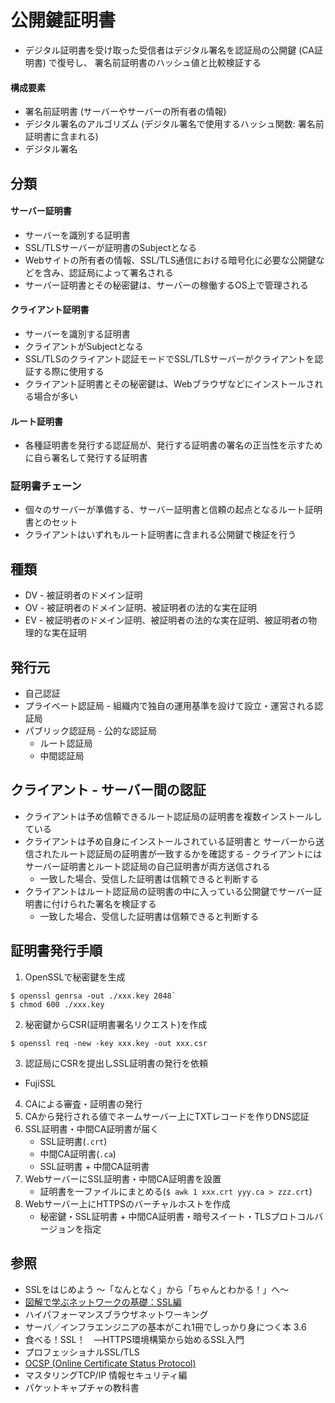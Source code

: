 # 公開鍵証明書
- デジタル証明書を受け取った受信者はデジタル署名を認証局の公開鍵 (CA証明書) で復号し、
  署名前証明書のハッシュ値と比較検証する

#### 構成要素
- 署名前証明書 (サーバーやサーバーの所有者の情報)
- デジタル署名のアルゴリズム (デジタル署名で使用するハッシュ関数: 署名前証明書に含まれる)
- デジタル署名

## 分類
#### サーバー証明書
- サーバーを識別する証明書
- SSL/TLSサーバーが証明書のSubjectとなる
- Webサイトの所有者の情報、SSL/TLS通信における暗号化に必要な公開鍵などを含み、認証局によって署名される
- サーバー証明書とその秘密鍵は、サーバーの稼働するOS上で管理される

#### クライアント証明書
- サーバーを識別する証明書
- クライアントがSubjectとなる
- SSL/TLSのクライアント認証モードでSSL/TLSサーバーがクライアントを認証する際に使用する
- クライアント証明書とその秘密鍵は、Webブラウザなどにインストールされる場合が多い

#### ルート証明書
- 各種証明書を発行する認証局が、発行する証明書の署名の正当性を示すために自ら署名して発行する証明書

### 証明書チェーン
- 個々のサーバーが準備する、サーバー証明書と信頼の起点となるルート証明書とのセット
- クライアントはいずれもルート証明書に含まれる公開鍵で検証を行う

## 種類
- DV - 被証明者のドメイン証明
- OV - 被証明者のドメイン証明、被証明者の法的な実在証明
- EV - 被証明者のドメイン証明、被証明者の法的な実在証明、被証明者の物理的な実在証明

## 発行元
- 自己認証
- プライベート認証局 - 組織内で独自の運用基準を設けて設立・運営される認証局
- パブリック認証局 - 公的な認証局
  - ルート認証局
  - 中間認証局

## クライアント - サーバー間の認証
- クライアントは予め信頼できるルート認証局の証明書を複数インストールしている
- クライアントは予め自身にインストールされている証明書と
  サーバーから送信されたルート認証局の証明書が一致するかを確認する
  ‐ クライアントにはサーバー証明書とルート認証局の自己証明書が両方送信される
  - 一致した場合、受信した証明書は信頼できると判断する
- クライアントはルート認証局の証明書の中に入っている公開鍵でサーバー証明書に付けられた署名を検証する
  - 一致した場合、受信した証明書は信頼できると判断する

## 証明書発行手順
1. OpenSSLで秘密鍵を生成
```
$ openssl genrsa -out ./xxx.key 2048`
$ chmod 600 ./xxx.key
```

2. 秘密鍵からCSR(証明書署名リクエスト)を作成
```
$ openssl req -new -key xxx.key -out xxx.csr
```
3. 認証局にCSRを提出しSSL証明書の発行を依頼
  - FujiSSL
4. CAによる審査・証明書の発行
5. CAから発行される値でネームサーバー上にTXTレコードを作りDNS認証
6. SSL証明書・中間CA証明書が届く
    - SSL証明書(`.crt`)
    - 中間CA証明書(`.ca`)
    - SSL証明書 + 中間CA証明書
7. WebサーバーにSSL証明書・中間CA証明書を設置
    - 証明書を一ファイルにまとめる(`$ awk 1 xxx.crt yyy.ca > zzz.crt`)
8. Webサーバー上にHTTPSのバーチャルホストを作成
    - 秘密鍵・SSL証明書 + 中間CA証明書・暗号スイート・TLSプロトコルバージョンを指定

## 参照
- SSLをはじめよう ～「なんとなく」から「ちゃんとわかる！」へ～
- [図解で学ぶネットワークの基礎：SSL編](https://xtech.nikkei.com/it/article/COLUMN/20071002/283518/)
- ハイパフォーマンスブラウザネットワーキング
- サーバ／インフラエンジニアの基本がこれ1冊でしっかり身につく本 3.6
- 食べる！SSL！　―HTTPS環境構築から始めるSSL入門
- プロフェッショナルSSL/TLS
- [OCSP (Online Certificate Status Protocol)](https://www.cybertrust.co.jp/sureserver/support/glossary/ocsp.html)
- マスタリングTCP/IP 情報セキュリティ編
- パケットキャプチャの教科書
